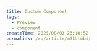 ```yaml
---
title: Custom Component
tags:
  - Preview
  - component
createTime: 2025/08/03 23:10:52
permalink: /ru/article/m3lbtobd/
---
```


<CustomComponent />
